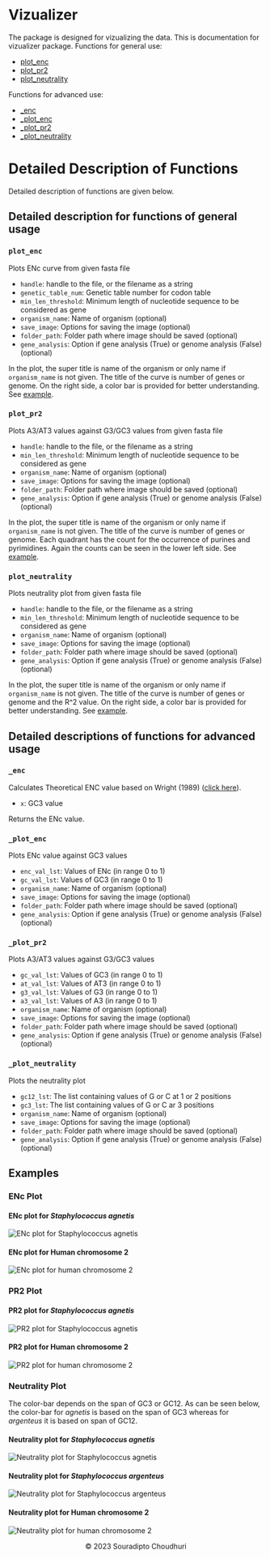# Vizualizer

The package is designed for vizualizing the data. This is documentation for vizualizer package.
Functions for general use:

- [plot_enc](#plot_enc)
- [plot_pr2](#plot_pr2)
- [plot_neutrality](#plot_neutrality)

Functions for advanced use:

- [_enc](#_enc)
- [_plot_enc](#_plot_enc)
- [_plot_pr2](#_plot_pr2)
- [_plot_neutrality](#_plot_neutrality)

# Detailed Description of Functions

Detailed description of functions are given below.

## Detailed description for functions of general usage

### `plot_enc`

Plots ENc curve from given fasta file

- `handle`: handle to the file, or the filename as a string
- `genetic_table_num`: Genetic table number for codon table
- `min_len_threshold`: Minimum length of nucleotide sequence to be considered as gene
- `organism_name`: Name of organism (optional)
- `save_image`: Options for saving the image (optional)
- `folder_path`: Folder path where image should be saved (optional)
- `gene_analysis`: Option if gene analysis (True) or genome analysis (False) (optional)

In the plot, the super title is name of the organism or only name if `organism_name` is not given. The title of the
curve is number of genes or genome. On the right side, a color bar is provided for better understanding.
See [example](#enc-plot).

### `plot_pr2`

Plots A3/AT3 values against G3/GC3 values from given fasta file

- `handle`: handle to the file, or the filename as a string
- `min_len_threshold`: Minimum length of nucleotide sequence to be considered as gene
- `organism_name`: Name of organism (optional)
- `save_image`: Options for saving the image (optional)
- `folder_path`: Folder path where image should be saved (optional)
- `gene_analysis`: Option if gene analysis (True) or genome analysis (False) (optional)

In the plot, the super title is name of the organism or only name if `organism_name` is not given. The title of the
curve is number of genes or genome. Each quadrant has the count for the occurrence of purines and pyrimidines. Again the
counts can be seen in the lower left side. See [example](#pr2-plot).

### `plot_neutrality`

Plots neutrality plot from given fasta file

- `handle`: handle to the file, or the filename as a string
- `min_len_threshold`: Minimum length of nucleotide sequence to be considered as gene
- `organism_name`: Name of organism (optional)
- `save_image`: Options for saving the image (optional)
- `folder_path`: Folder path where image should be saved (optional)
- `gene_analysis`: Option if gene analysis (True) or genome analysis (False) (optional)

In the plot, the super title is name of the organism or only name if `organism_name` is not given. The title of the
curve is number of genes or genome and the R^2 value. On the right side, a color bar is provided for better
understanding. See [example](#neutrality-plot).

## Detailed descriptions of functions for advanced usage

### `_enc`

Calculates Theoretical ENC value based on Wright (1989) ([click here](https://doi.org/10.1016/0378-1119(90)90491-9)).

- `x`: GC3 value

Returns the ENc value.

### `_plot_enc`

Plots ENc value against GC3 values

- `enc_val_lst`: Values of ENc (in range 0 to 1)
- `gc_val_lst`: Values of GC3 (in range 0 to 1)
- `organism_name`: Name of organism (optional)
- `save_image`: Options for saving the image (optional)
- `folder_path`: Folder path where image should be saved (optional)
- `gene_analysis`: Option if gene analysis (True) or genome analysis (False) (optional)

### `_plot_pr2`

Plots A3/AT3 values against G3/GC3 values

- `gc_val_lst`: Values of GC3 (in range 0 to 1)
- `at_val_lst`: Values of AT3 (in range 0 to 1)
- `g3_val_lst`: Values of G3 (in range 0 to 1)
- `a3_val_lst`: Values of A3 (in range 0 to 1)
- `organism_name`: Name of organism (optional)
- `save_image`: Options for saving the image (optional)
- `folder_path`: Folder path where image should be saved (optional)
- `gene_analysis`: Option if gene analysis (True) or genome analysis (False) (optional)

### `_plot_neutrality`

Plots the neutrality plot

- `gc12_lst`: The list containing values of G or C at 1 or 2 positions
- `gc3_lst`: The list containing values of G or C ar 3 positions
- `organism_name`: Name of organism (optional)
- `save_image`: Options for saving the image (optional)
- `folder_path`: Folder path where image should be saved (optional)
- `gene_analysis`: Option if gene analysis (True) or genome analysis (False) (optional)

## Examples

### ENc Plot

#### ENc plot for _Staphylococcus agnetis_

![ENc plot for Staphylococcus agnetis](https://github.com/SouradiptoC/codon_usage/blob/master/srcs/images/ENc_plot_Staphylococcus%20agnetis.png)

#### ENc plot for Human chromosome 2

![ENc plot for human chromosome 2](https://github.com/SouradiptoC/codon_usage/blob/master/srcs/images/ENc_plot_Human%20Cr%202.png)

### PR2 Plot

#### PR2 plot for _Staphylococcus agnetis_

![PR2 plot for Staphylococcus agnetis](https://github.com/SouradiptoC/codon_usage/blob/master/srcs/images/PR2_plot_Staphylococcus%20agnetis.png)

#### PR2 plot for Human chromosome 2

![PR2 plot for human chromosome 2](https://github.com/SouradiptoC/codon_usage/blob/master/srcs/images/PR2_plot_Human%20Cr%202.png)

### Neutrality Plot

The color-bar depends on the span of GC3 or GC12. As can be seen below, the color-bar for _agnetis_ is based on the span
of GC3 whereas for _argenteus_ it is based on span of GC12.

#### Neutrality plot for _Staphylococcus agnetis_

![Neutrality plot for Staphylococcus agnetis](https://github.com/SouradiptoC/codon_usage/blob/master/srcs/images/Neutrality_plot_Staphylococcus%20agnetis.png)

#### Neutrality plot for _Staphylococcus argenteus_

![Neutrality plot for Staphylococcus argenteus](https://github.com/SouradiptoC/codon_usage/blob/master/srcs/images/Neutrality_plot_Staphylococcus%20argenteus.png)

#### Neutrality plot for Human chromosome 2

![Neutrality plot for human chromosome 2](https://github.com/SouradiptoC/codon_usage/blob/master/srcs/images/Neutrality_plot_Human%20Cr%202.png)

<p align="center">&copy; 2023 Souradipto Choudhuri</p>
